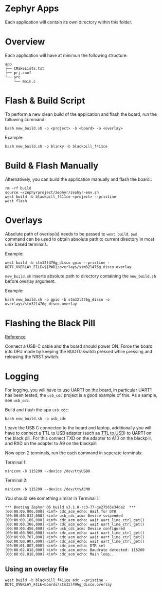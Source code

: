 # Zephyr Apps

Each application will contain its own directory within this folder. 

# Overview

Each application will have at minimun the following structure:
```
app
├── CMakeLists.txt
├── prj.conf
└── src
    └── main.c
```

# Flash & Build Script

To perform a new clean build of the application and flash the board, run the following command:
```shell
bash new_build.sh -p <project> -b <board> -o <overlay>
```

Example:
```shell
bash new_build.sh -p blinky -b blackpill_f411ce
```

# Build & Flash Manually

Alternatively, you can build the application manually and flash the board.: 
```shell
rm -rf build
source ~/zephyrproject/zephyr/zephyr-env.sh 
west build -b blackpill_f411ce <project> --pristine
west flash
```

# Overlays
Absolute path of overlay(s) needs to be passed to `west build`. `pwd` command can be used to obtain absolute path to current directory in most unix based terminals.

Example:
```shell
west build -b stm32l476g_disco gpio --pristine -DDTC_OVERLAY_FILE=${PWD}/overlays/stm32l476g_disco.overlay
```

`new_build.sh` inserts absolute path to directory containing the `new_build.sh` before overlay argument.

Example:
```shell
bash new_build.sh -p gpio -b stm32l476g_disco -o overlays/stm32l476g_disco.overlay
```

# Flashing the Black Pill

[Reference](https://docs.zephyrproject.org/2.6.0/boards/arm/blackpill_f411ce/doc/index.html)

Connect a USB-C cable and the board should power ON. Force the board into DFU mode by keeping the BOOT0 switch pressed while pressing and releasing the NRST switch.

# Logging

For logging, you will have to use UART1 on the board, in particular UART1 has been tested, the `usb_cdc` project is a good example of this. As a sample, see `usb_cdc`. 

Build and flash the app `usb_cdc`:
```
bash new_build.sh -p usb_cdc
```

Leave the USB C connected to the board and laptop, additionally you will have to connect a TTL to USB adapter (such as [TTL to USB](https://www.amazon.ca/DSD-TECH-Adapter-FT232RL-Compatible/dp/B07BBPX8B8/ref=sr_1_6?crid=2KDPX5YSTAU0Y&keywords=ttl+to+usb+adapter&qid=1655674592&sprefix=ttl+to+usb+adapter%2Caps%2C237&sr=8-6)) to UART1 on the black pill. For this connect TXD on the adapter to A10 on the blackpill, and RXD on the adapter to A9 on the blackpill.

Now open 2 terminals, run the each command in seperate terminals:

Terminal 1:
```shell
minicom -b 115200 --device /dev/ttyUSB0
```

Terminal 2:
```shell
minicom -b 115200 --device /dev/ttyACM0
```

You should see something similar in Terminal 1: 
```
*** Booting Zephyr OS build v3.1.0-rc3-77-ge27565e34da2  ***                    
[00:00:00.006,000] <inf> cdc_acm_echo: Wait for DTR                             
[00:00:00.012,000] <inf> usb_cdc_acm: Device suspended                          
[00:00:00.106,000] <inf> cdc_acm_echo: wait uart_line_ctrl_get()                
[00:00:00.306,000] <inf> cdc_acm_echo: wait uart_line_ctrl_get()                
[00:00:00.456,000] <inf> usb_cdc_acm: Device configured                         
[00:00:00.506,000] <inf> cdc_acm_echo: wait uart_line_ctrl_get()                
[00:00:00.707,000] <inf> cdc_acm_echo: wait uart_line_ctrl_get()                
[00:00:00.907,000] <inf> cdc_acm_echo: wait uart_line_ctrl_get()                
[00:00:01.007,000] <inf> cdc_acm_echo: DTR set                                  
[00:00:02.018,000] <inf> cdc_acm_echo: Baudrate detected: 115200                
[00:00:02.018,000] <inf> cdc_acm_echo: Main loop...                             
```

## Using an overlay file

```shell
west build -b blackpill_f411ce adc --pristine -DDTC_OVERLAY_FILE=boards/stm32l496g_disco.overlay
```
